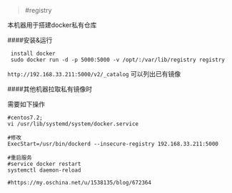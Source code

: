 >#registry

本机器用于搭建docker私有仓库

####安装&运行
```
 install docker
 sudo docker run -d -p 5000:5000 -v /opt/:/var/lib/registry registry
```

`http://192.168.33.211:5000/v2/_catalog` 可以列出已有镜像



####其他机器拉取私有镜像时

需要如下操作
```
#centos7.2;
vi /usr/lib/systemd/system/docker.service

#修改
ExecStart=/usr/bin/dockerd --insecure-registry 192.168.33.211:5000

#重启服务
#service docker restart
systemctl daemon-reload

#https://my.oschina.net/u/1538135/blog/672364
```